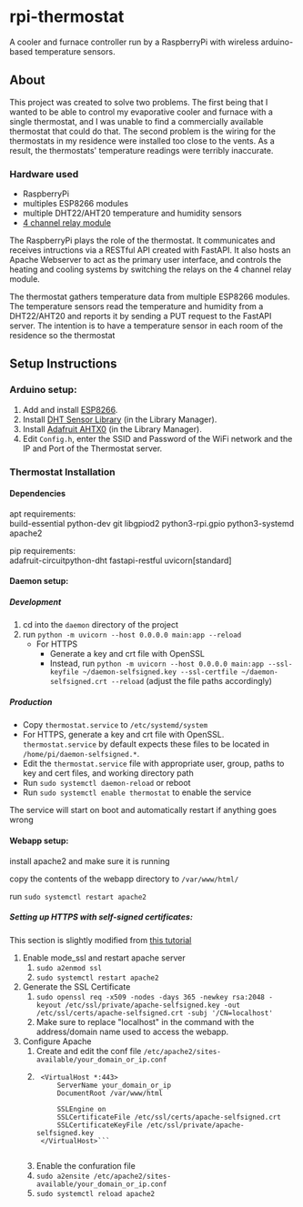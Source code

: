 # rpi-thermostat

A cooler and furnace controller run by a RaspberryPi with wireless arduino-based temperature sensors.

## About
This project was created to solve two problems. The first being that I wanted to be able to control my evaporative cooler and furnace with a single thermostat, and I was unable to find a commercially available thermostat that could do that. The second problem is the wiring for the thermostats in my residence were installed too close to the vents. As a result, the thermostats' temperature readings were terribly inaccurate.

### Hardware used
* RaspberryPi
* multiples ESP8266 modules
* multiple DHT22/AHT20 temperature and humidity sensors
* [4 channel relay module](https://www.amazon.com/gp/product/B00KTEN3TM)

The RaspberryPi plays the role of the thermostat. It communicates and receives intructions via a RESTful API created with FastAPI. It also hosts an Apache Webserver to act as the primary user interface, and controls the heating and cooling systems by switching the relays on the 4 channel relay module.

The thermostat gathers temperature data from multiple ESP8266 modules. The temperature sensors read the temperature and humidity from a DHT22/AHT20 and reports it by sending a PUT request to the FastAPI server. The intention is to have a temperature sensor in each room of the residence so the thermostat 

## Setup Instructions

### Arduino setup:

1. Add and install [ESP8266](https://github.com/esp8266/Arduino).
2. Install [DHT Sensor Library](https://github.com/adafruit/DHT-sensor-library) (in the Library Manager).
3. Install [Adafruit AHTX0](https://github.com/adafruit/Adafruit_AHTX0) (in the Library Manager).
4. Edit `Config.h`, enter the SSID and Password of the WiFi network and the IP and Port of the Thermostat server.

### Thermostat Installation

#### Dependencies
apt requirements:  
build-essential python-dev git libgpiod2 python3-rpi.gpio python3-systemd apache2

pip requirements:  
adafruit-circuitpython-dht fastapi-restful uvicorn[standard] 

#### Daemon setup:

##### Development

1. cd into the `daemon` directory of the project
2. run `python -m uvicorn --host 0.0.0.0 main:app --reload`
   - For HTTPS
       - Generate a key and crt file with OpenSSL
       - Instead, run `python -m uvicorn --host 0.0.0.0 main:app --ssl-keyfile ~/daemon-selfsigned.key --ssl-certfile ~/daemon-selfsigned.crt --reload` (adjust the file paths accordingly)

##### Production

- Copy `thermostat.service` to `/etc/systemd/system`
- For HTTPS, generate a key and crt file with OpenSSL. `thermostat.service` by default expects these files to be located in `/home/pi/daemon-selfsigned.*`.
- Edit the `thermostat.service` file with appropriate user, group, paths to key and cert files, and working directory path
- Run `sudo systemctl daemon-reload` or reboot
- Run `sudo systemctl enable thermostat` to enable the service

The service will start on boot and automatically restart if anything goes wrong

#### Webapp setup:

install apache2 and make sure it is running

copy the contents of the webapp directory to `/var/www/html/`

run `sudo systemctl restart apache2`

##### Setting up HTTPS with self-signed certificates:
This section is slightly modified from [this tutorial](https://www.digitalocean.com/community/tutorials/how-to-create-a-self-signed-ssl-certificate-for-apache-in-ubuntu-16-04)

1. Enable mode_ssl and restart apache server
    1. `sudo a2enmod ssl`
    2. `sudo systemctl restart apache2`
2. Generate the SSL Certificate
    1. `sudo openssl req -x509 -nodes -days 365 -newkey rsa:2048 -keyout /etc/ssl/private/apache-selfsigned.key -out /etc/ssl/certs/apache-selfsigned.crt -subj '/CN=localhost'`
    2. Make sure to replace "localhost" in the command with the address/domain name used to access the webapp.
3. Configure Apache
    1. Create and edit the conf file `/etc/apache2/sites-available/your_domain_or_ip.conf`
    2. ```
        <VirtualHost *:443>
            ServerName your_domain_or_ip
            DocumentRoot /var/www/html

            SSLEngine on
            SSLCertificateFile /etc/ssl/certs/apache-selfsigned.crt
            SSLCertificateKeyFile /etc/ssl/private/apache-selfsigned.key
        </VirtualHost>```
    
    3. Enable the confuration file
      1. `sudo a2ensite /etc/apache2/sites-available/your_domain_or_ip.conf`
      2. `sudo systemctl reload apache2`
